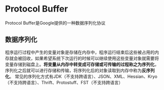 # Protocol Buffer

Protocol Buffer是Google提供的一种数据序列化协议

## 数据序列化

程序运行过程中产生的变量对象是存储在内存中，程序运行结束后这些被占用的内存就会被回收，如果希望系统下次运行的时候可以继续使用这些变量对象就需要将变量存储到磁盘上。**将变量从内存中转变成可存储或可传输的过程称之为序列化**，序列化之后就可以进行存储和传输，将序列化后的对象读取到内存中称为**反序列化**。
常见的序列化方式有JDK（不支持跨语言）、JSON、XML、Hessian、Kryo（不支持跨语言）、Thrift、Protostuff、FST（不支持跨语言）

